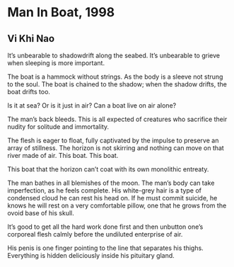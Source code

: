 # Man In Boat, 1998
## Vi Khi Nao
It’s unbearable to shadowdrift along the
seabed. It’s unbearable to grieve when
sleeping is more important.

The boat is a hammock without strings.
As the body is a sleeve not strung to the
soul. The boat is chained to the shadow;
when the shadow drifts, the boat drifts
too.

Is it at sea? Or is it just in air? Can a
boat live on air alone?

The man’s back bleeds. This is all
expected of creatures who sacrifice their
nudity for solitude and immortality.

The flesh is eager to float, fully
captivated by the impulse to preserve an
array of stillness. The horizon is not
skirring and nothing can move on that
river made of air. This boat. This boat.

This boat that the horizon can’t coat
with its own monolithic entreaty.

The man bathes in all blemishes of the
moon. The man’s body can take
imperfection, as he feels complete. His
white-grey hair is a type of condensed
cloud he can rest his head on. If he must
commit suicide, he knows he will rest on
a very comfortable pillow, one that he
grows from the ovoid base of his skull.

It’s good to get all the hard work done
first and then unbutton one’s corporeal
flesh calmly before the undiluted
enterprise of air.

His penis is one finger pointing to the line
that separates his thighs. Everything
is hidden deliciously inside his pituitary
gland.